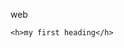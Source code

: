 <html>
  <head>
    <title></title>
    </head>
 <p> web</p>
  <body>
    
    <h>my first heading</h>
    
    
    
  </body>
  
  </html>





